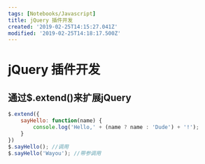 ```yaml
---
tags: [Notebooks/Javascript]
title: jQuery 插件开发
created: '2019-02-25T14:15:27.041Z'
modified: '2019-02-25T14:18:17.500Z'
---
```


# jQuery 插件开发

##  通过$.extend()来扩展jQuery


```js
$.extend({
    sayHello: function(name) {
        console.log('Hello,' + (name ? name : 'Dude') + '!');
    }
})
$.sayHello(); //调用
$.sayHello('Wayou'); //带参调用

```
